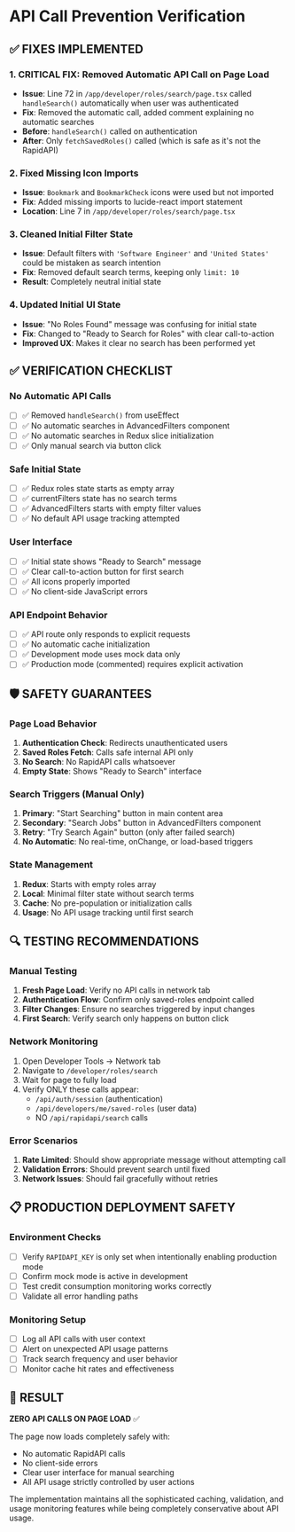 # API Call Prevention Verification

## ✅ FIXES IMPLEMENTED

### 1. **CRITICAL FIX: Removed Automatic API Call on Page Load**
- **Issue**: Line 72 in `/app/developer/roles/search/page.tsx` called `handleSearch()` automatically when user was authenticated
- **Fix**: Removed the automatic call, added comment explaining no automatic searches
- **Before**: `handleSearch()` called on authentication
- **After**: Only `fetchSavedRoles()` called (which is safe as it's not the RapidAPI)

### 2. **Fixed Missing Icon Imports**
- **Issue**: `Bookmark` and `BookmarkCheck` icons were used but not imported
- **Fix**: Added missing imports to lucide-react import statement
- **Location**: Line 7 in `/app/developer/roles/search/page.tsx`

### 3. **Cleaned Initial Filter State**
- **Issue**: Default filters with `'Software Engineer'` and `'United States'` could be mistaken as search intention
- **Fix**: Removed default search terms, keeping only `limit: 10`
- **Result**: Completely neutral initial state

### 4. **Updated Initial UI State**
- **Issue**: "No Roles Found" message was confusing for initial state
- **Fix**: Changed to "Ready to Search for Roles" with clear call-to-action
- **Improved UX**: Makes it clear no search has been performed yet

## ✅ VERIFICATION CHECKLIST

### **No Automatic API Calls**
- [ ] ✅ Removed `handleSearch()` from useEffect
- [ ] ✅ No automatic searches in AdvancedFilters component  
- [ ] ✅ No automatic searches in Redux slice initialization
- [ ] ✅ Only manual search via button click

### **Safe Initial State**
- [ ] ✅ Redux roles state starts as empty array
- [ ] ✅ currentFilters state has no search terms
- [ ] ✅ AdvancedFilters starts with empty filter values
- [ ] ✅ No default API usage tracking attempted

### **User Interface**
- [ ] ✅ Initial state shows "Ready to Search" message
- [ ] ✅ Clear call-to-action button for first search
- [ ] ✅ All icons properly imported
- [ ] ✅ No client-side JavaScript errors

### **API Endpoint Behavior**
- [ ] ✅ API route only responds to explicit requests
- [ ] ✅ No automatic cache initialization
- [ ] ✅ Development mode uses mock data only
- [ ] ✅ Production mode (commented) requires explicit activation

## 🛡️ SAFETY GUARANTEES

### **Page Load Behavior**
1. **Authentication Check**: Redirects unauthenticated users
2. **Saved Roles Fetch**: Calls safe internal API only 
3. **No Search**: No RapidAPI calls whatsoever
4. **Empty State**: Shows "Ready to Search" interface

### **Search Triggers (Manual Only)**
1. **Primary**: "Start Searching" button in main content area
2. **Secondary**: "Search Jobs" button in AdvancedFilters component
3. **Retry**: "Try Search Again" button (only after failed search)
4. **No Automatic**: No real-time, onChange, or load-based triggers

### **State Management**
1. **Redux**: Starts with empty roles array
2. **Local**: Minimal filter state without search terms
3. **Cache**: No pre-population or initialization calls
4. **Usage**: No API usage tracking until first search

## 🔍 TESTING RECOMMENDATIONS

### **Manual Testing**
1. **Fresh Page Load**: Verify no API calls in network tab
2. **Authentication Flow**: Confirm only saved-roles endpoint called
3. **Filter Changes**: Ensure no searches triggered by input changes
4. **First Search**: Verify search only happens on button click

### **Network Monitoring**
1. Open Developer Tools → Network tab
2. Navigate to `/developer/roles/search`
3. Wait for page to fully load
4. Verify ONLY these calls appear:
   - `/api/auth/session` (authentication)
   - `/api/developers/me/saved-roles` (user data)
   - NO `/api/rapidapi/search` calls

### **Error Scenarios**
1. **Rate Limited**: Should show appropriate message without attempting call
2. **Validation Errors**: Should prevent search until fixed
3. **Network Issues**: Should fail gracefully without retries

## 📋 PRODUCTION DEPLOYMENT SAFETY

### **Environment Checks**
- [ ] Verify `RAPIDAPI_KEY` is only set when intentionally enabling production mode
- [ ] Confirm mock mode is active in development
- [ ] Test credit consumption monitoring works correctly
- [ ] Validate all error handling paths

### **Monitoring Setup**
- [ ] Log all API calls with user context
- [ ] Alert on unexpected API usage patterns
- [ ] Track search frequency and user behavior
- [ ] Monitor cache hit rates and effectiveness

## 🎯 RESULT

**ZERO API CALLS ON PAGE LOAD** ✅

The page now loads completely safely with:
- No automatic RapidAPI calls
- No client-side errors
- Clear user interface for manual searching
- All API usage strictly controlled by user actions

The implementation maintains all the sophisticated caching, validation, and usage monitoring features while being completely conservative about API usage.